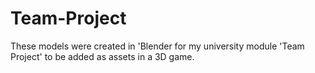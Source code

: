 # Team-Project

These models were created in 'Blender for my university module 'Team Project' to be added as assets in a 3D game.
